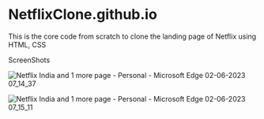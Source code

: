 # NetflixClone.github.io
This is the core code from scratch to clone the landing page of Netflix using HTML, CSS

ScreenShots

![Netflix India and 1 more page - Personal - Microsoft​ Edge 02-06-2023 07_14_37](https://github.com/harshgarg99/NetflixClone.github.io/assets/111083578/bbe1fc25-538e-4753-be69-068a768b7a78)

![Netflix India and 1 more page - Personal - Microsoft​ Edge 02-06-2023 07_15_11](https://github.com/harshgarg99/NetflixClone.github.io/assets/111083578/3dc62e2b-ec81-4c4c-b2b8-07a18d7a8807)
